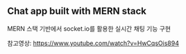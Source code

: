 ## Chat app built with MERN stack

MERN 스택 기반에서 socket.io를 활용한 실시간 채팅 기능 구현

참고영상: https://www.youtube.com/watch?v=HwCqsOis894
